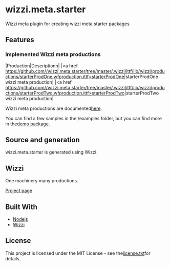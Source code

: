 # wizzi.meta.starter

Wizzi meta plugin for creating wizzi meta starter packages

## Features
### Implemented Wizzi meta productions
|Production|Descriptionn|
|<a href https://github.com//wizzi.meta.starter/tree/master/.wizzi/ittf/lib/wizzi/productions/starterProdOne.wfproduction.ittf>starterProdOne</a>|starterProdOne wizzi meta production|
|<a href https://github.com//wizzi.meta.starter/tree/master/.wizzi/ittf/lib/wizzi/productions/starterProdTwo.wfproduction.ittf>starterProdTwo</a>|starterProdTwo wizzi meta production|


Wizzi meta productions are documented[here](https://stfnbssl.github.io/wizzi/docs/wizziplugins.html).

You can find a few samples in the /examples folder, but you can find more in the[demo package](https://github.com/wizzifactory/wizzi/tree/master/packages/wizzi-demo/.wizzi/ittf/examples/advanced/plugins).
## Source and generation
wizzi.meta.starter is generated using Wizzi.

## Wizzi

One machinery many productions.

[Project page](https://stfnbssl.github.io/wizzi)
## Built With
* [Nodejs](https://nodejs.org)
* [Wizzi](https://github.com/stfnbssl/wizzi)

## License
This project is licensed under the MIT License - see the[license.txt](license.txt)for details.